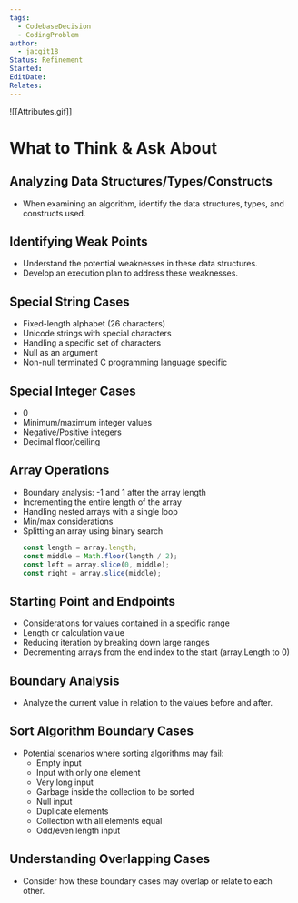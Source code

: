 ```yaml
---
tags:
  - CodebaseDecision
  - CodingProblem
author:
  - jacgit18
Status: Refinement
Started: 
EditDate: 
Relates:
---
```

![[Attributes.gif]]

# What to Think & Ask About

## Analyzing Data Structures/Types/Constructs
- When examining an algorithm, identify the data structures, types, and constructs used.

## Identifying Weak Points
- Understand the potential weaknesses in these data structures.
- Develop an execution plan to address these weaknesses.



## Special String Cases
- Fixed-length alphabet (26 characters)
- Unicode strings with special characters
- Handling a specific set of characters
- Null as an argument
- Non-null terminated C programming language specific

## Special Integer Cases
- 0
- Minimum/maximum integer values
- Negative/Positive integers
- Decimal floor/ceiling

## Array Operations
- Boundary analysis: -1 and 1 after the array length
- Incrementing the entire length of the array
- Handling nested arrays with a single loop
- Min/max considerations
- Splitting an array using binary search
  ```javascript
  const length = array.length;
  const middle = Math.floor(length / 2);
  const left = array.slice(0, middle);
  const right = array.slice(middle);
  ```

## Starting Point and Endpoints
- Considerations for values contained in a specific range
- Length or calculation value
- Reducing iteration by breaking down large ranges
- Decrementing arrays from the end index to the start (array.Length to 0)

## Boundary Analysis
- Analyze the current value in relation to the values before and after.

## Sort Algorithm Boundary Cases
- Potential scenarios where sorting algorithms may fail:
  - Empty input
  - Input with only one element
  - Very long input
  - Garbage inside the collection to be sorted
  - Null input
  - Duplicate elements
  - Collection with all elements equal
  - Odd/even length input

## Understanding Overlapping Cases
- Consider how these boundary cases may overlap or relate to each other.




